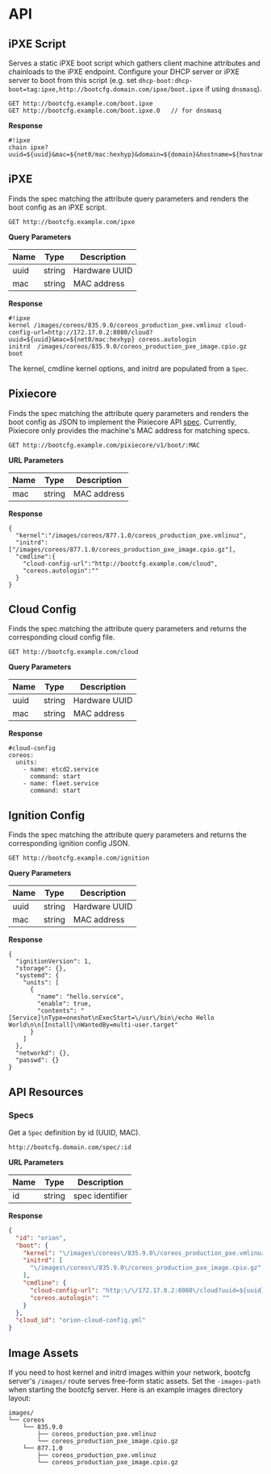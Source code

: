 
# API

## iPXE Script

Serves a static iPXE boot script which gathers client machine attributes and chainloads to the iPXE endpoint. Configure your DHCP server or iPXE server to boot from this script (e.g. set `dhcp-boot:dhcp-boot=tag:ipxe,http://bootcfg.domain.com/ipxe/boot.ipxe` if using `dnsmasq`).

    GET http://bootcfg.example.com/boot.ipxe
    GET http://bootcfg.example.com/boot.ipxe.0   // for dnsmasq

**Response**

    #!ipxe
    chain ipxe?uuid=${uuid}&mac=${net0/mac:hexhyp}&domain=${domain}&hostname=${hostname}&serial=${serial}

## iPXE

Finds the spec matching the attribute query parameters and renders the boot config as an iPXE script.

    GET http://bootcfg.example.com/ipxe

**Query Parameters**

| Name | Type   | Description   |
|------|--------|---------------|
| uuid | string | Hardware UUID |
| mac  | string | MAC address   |

**Response**

    #!ipxe
    kernel /images/coreos/835.9.0/coreos_production_pxe.vmlinuz cloud-config-url=http://172.17.0.2:8080/cloud?uuid=${uuid}&mac=${net0/mac:hexhyp} coreos.autologin
    initrd  /images/coreos/835.9.0/coreos_production_pxe_image.cpio.gz
    boot

The kernel, cmdline kernel options, and initrd are populated from a `Spec`.

## Pixiecore

Finds the spec matching the attribute query parameters and renders the boot config as JSON to implement the Pixiecore API [spec](https://github.com/danderson/pixiecore/blob/master/README.api.md). Currently, Pixiecore only provides the machine's MAC address for matching specs.

    GET http://bootcfg.example.com/pixiecore/v1/boot/:MAC

**URL Parameters**

| Name | Type   | Description |
|------|--------|-------------|
| mac  | string | MAC address |

**Response**

    {
      "kernel":"/images/coreos/877.1.0/coreos_production_pxe.vmlinuz",
      "initrd":["/images/coreos/877.1.0/coreos_production_pxe_image.cpio.gz"],
      "cmdline":{
        "cloud-config-url":"http://bootcfg.example.com/cloud",
        "coreos.autologin":""
      }
    }

## Cloud Config

Finds the spec matching the attribute query parameters and returns the corresponding cloud config file.

    GET http://bootcfg.example.com/cloud

**Query Parameters**

| Name | Type   | Description   |
|------|--------|---------------|
| uuid | string | Hardware UUID |
| mac  | string | MAC address   |

**Response**

    #cloud-config
    coreos:
      units:
        - name: etcd2.service
          command: start
        - name: fleet.service
          command: start

## Ignition Config

Finds the spec matching the attribute query parameters and returns the corresponding ignition config JSON.

    GET http://bootcfg.example.com/ignition

**Query Parameters**

| Name | Type   | Description   |
|------|--------|---------------|
| uuid | string | Hardware UUID |
| mac  | string | MAC address   |

**Response**

    {
      "ignitionVersion": 1,
      "storage": {},
      "systemd": {
        "units": [
          {
            "name": "hello.service",
            "enable": true,
            "contents": "[Service]\nType=oneshot\nExecStart=\/usr\/bin\/echo Hello World\n\n[Install]\nWantedBy=multi-user.target"
          }
        ]
      },
      "networkd": {},
      "passwd": {}
    }


## API Resources

### Specs

Get a `Spec` definition by id (UUID, MAC).

    http://bootcfg.domain.com/spec/:id

**URL Parameters**

| Name | Type   | Description |
|------|--------|-------------|
| id   | string | spec identifier |

**Response**

```json
{
  "id": "orion",
  "boot": {
    "kernel": "\/images\/coreos\/835.9.0\/coreos_production_pxe.vmlinuz",
    "initrd": [
      "\/images\/coreos\/835.9.0\/coreos_production_pxe_image.cpio.gz"
    ],
    "cmdline": {
      "cloud-config-url": "http:\/\/172.17.0.2:8080\/cloud?uuid=${uuid}&mac=${net0\/mac:hexhyp}",
      "coreos.autologin": ""
    }
  },
  "cloud_id": "orion-cloud-config.yml"
}
```

## Image Assets

If you need to host kernel and initrd images within your network, bootcfg server's `/images/` route serves free-form static assets. Set the `-images-path` when starting the bootcfg server. Here is an example images directory layout:

    images/
    └── coreos
        └── 835.9.0
            ├── coreos_production_pxe.vmlinuz
            └── coreos_production_pxe_image.cpio.gz
        └── 877.1.0
            ├── coreos_production_pxe.vmlinuz
            └── coreos_production_pxe_image.cpio.gz

